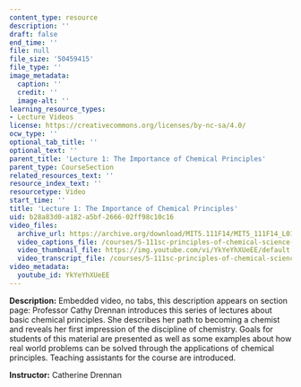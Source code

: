 ```yaml
---
content_type: resource
description: ''
draft: false
end_time: ''
file: null
file_size: '50459415'
file_type: ''
image_metadata:
  caption: ''
  credit: ''
  image-alt: ''
learning_resource_types:
- Lecture Videos
license: https://creativecommons.org/licenses/by-nc-sa/4.0/
ocw_type: ''
optional_tab_title: ''
optional_text: ''
parent_title: 'Lecture 1: The Importance of Chemical Principles'
parent_type: CourseSection
related_resources_text: ''
resource_index_text: ''
resourcetype: Video
start_time: ''
title: 'Lecture 1: The Importance of Chemical Principles'
uid: b28a83d0-a182-a5bf-2666-02ff98c10c16
video_files:
  archive_url: https://archive.org/download/MIT5.111F14/MIT5_111F14_L01_300k.mp4
  video_captions_file: /courses/5-111sc-principles-of-chemical-science-fall-2014/53806302a09d5654b2be51beb4b8dbe4_YkYeYhXUeEE.vtt
  video_thumbnail_file: https://img.youtube.com/vi/YkYeYhXUeEE/default.jpg
  video_transcript_file: /courses/5-111sc-principles-of-chemical-science-fall-2014/17f6f94e131363b64896634f206b4d02_YkYeYhXUeEE.pdf
video_metadata:
  youtube_id: YkYeYhXUeEE
---
```

**Description:** Embedded video, no tabs, this description appears on section page: Professor Cathy Drennan introduces this series of lectures about basic chemical principles. She describes her path to becoming a chemist and reveals her first impression of the discipline of chemistry. Goals for students of this material are presented as well as some examples about how real world problems can be solved through the applications of chemical principles. Teaching assistants for the course are introduced.

**Instructor:** Catherine Drennan